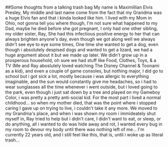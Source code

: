 ##Some thoughts from a talking trash bag
My name is Maximillian Elvis Presley, My middle and last name come from the fact that my Grandma was a huge Elvis fan and that i kinda looked like him. I lived with my Mom in Ohio, not gonna tell you where though, I'm not sure what happened to my Dad, maybe he died before she got pregnant, I only had one other sibling, my older sister, Ray, She had this infectious positive energy to her that can always brighten anyone's day, even though we got along well we always didn't see eye to eye some times, One time she wanted to get a dog, even though i absolutely despised dogs and wanted to get a lizard, we had a huge argument about it but we made up later.  We didn't grow up in a prosperous household, oh sure we had stuff like Food, Clothes, Toys, & a TV (Me and Ray aboslutely loved watching The Disney Channel & Toonami as a kid), and even a couple of game consoles, but nothing major, I did go to school but i got sick a lot, mostly because i was allergic to everything imaginable, and the sun would constantly give me headaches, so i had to wear sunglasses all the time whenever i went outside, but i loved going to the park, even though i just sat down by a tree and played on my Gameboy Color, i was pretty a pretty anti-social kid.
For the most part i lived a normal childhood... so when my mother died, that was the point where i stopped caring I gave up on trying to live, i couldn't take it any more. We moved to my Grandma's place, and when i was shown my room i immideately shut myself in, Ray tried to help but i didn't care, I didn't want to eat, or sleep, or do anything, all i wanted to do was hide away and rot, I wanted every bug in my room to devour my body until there was nothing left of me... I'm currently 22 years old, and i still feel like this, that is, until i woke up as literal trash...